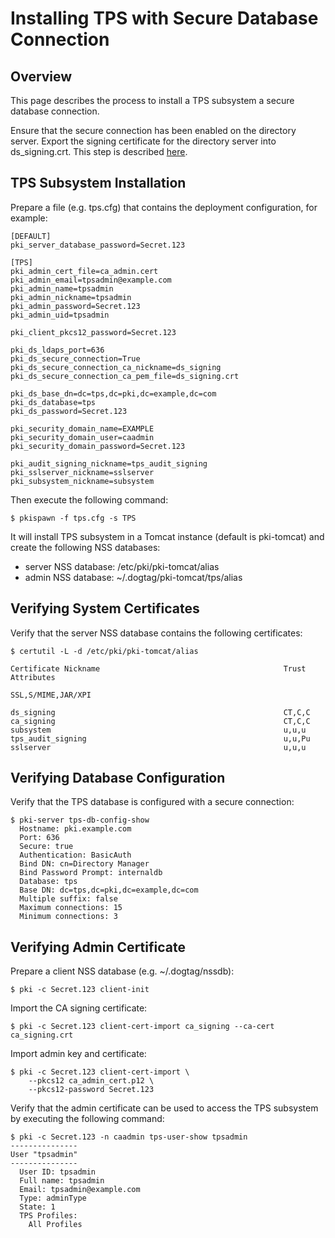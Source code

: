 Installing TPS with Secure Database Connection
==============================================

Overview
--------

This page describes the process to install a TPS subsystem a secure database connection.

Ensure that the secure connection has been enabled on the directory server.
Export the signing certificate for the directory server into ds_signing.crt.
This step is described [here](https://www.dogtagpki.org/wiki/DS_SSL).

TPS Subsystem Installation
--------------------------

Prepare a file (e.g. tps.cfg) that contains the deployment configuration, for example:

```
[DEFAULT]
pki_server_database_password=Secret.123

[TPS]
pki_admin_cert_file=ca_admin.cert
pki_admin_email=tpsadmin@example.com
pki_admin_name=tpsadmin
pki_admin_nickname=tpsadmin
pki_admin_password=Secret.123
pki_admin_uid=tpsadmin

pki_client_pkcs12_password=Secret.123

pki_ds_ldaps_port=636
pki_ds_secure_connection=True
pki_ds_secure_connection_ca_nickname=ds_signing
pki_ds_secure_connection_ca_pem_file=ds_signing.crt

pki_ds_base_dn=dc=tps,dc=pki,dc=example,dc=com
pki_ds_database=tps
pki_ds_password=Secret.123

pki_security_domain_name=EXAMPLE
pki_security_domain_user=caadmin
pki_security_domain_password=Secret.123

pki_audit_signing_nickname=tps_audit_signing
pki_sslserver_nickname=sslserver
pki_subsystem_nickname=subsystem
```

Then execute the following command:

```
$ pkispawn -f tps.cfg -s TPS
```

It will install TPS subsystem in a Tomcat instance (default is pki-tomcat) and create the following NSS databases:
* server NSS database: /etc/pki/pki-tomcat/alias
* admin NSS database: ~/.dogtag/pki-tomcat/tps/alias

Verifying System Certificates
-----------------------------

Verify that the server NSS database contains the following certificates:

```
$ certutil -L -d /etc/pki/pki-tomcat/alias

Certificate Nickname                                         Trust Attributes
                                                             SSL,S/MIME,JAR/XPI

ds_signing                                                   CT,C,C
ca_signing                                                   CT,C,C
subsystem                                                    u,u,u
tps_audit_signing                                            u,u,Pu
sslserver                                                    u,u,u
```

Verifying Database Configuration
--------------------------------

Verify that the TPS database is configured with a secure connection:

```
$ pki-server tps-db-config-show
  Hostname: pki.example.com
  Port: 636
  Secure: true
  Authentication: BasicAuth
  Bind DN: cn=Directory Manager
  Bind Password Prompt: internaldb
  Database: tps
  Base DN: dc=tps,dc=pki,dc=example,dc=com
  Multiple suffix: false
  Maximum connections: 15
  Minimum connections: 3
```

Verifying Admin Certificate
---------------------------

Prepare a client NSS database (e.g. ~/.dogtag/nssdb):

```
$ pki -c Secret.123 client-init
```

Import the CA signing certificate:

```
$ pki -c Secret.123 client-cert-import ca_signing --ca-cert ca_signing.crt
```

Import admin key and certificate:

```
$ pki -c Secret.123 client-cert-import \
    --pkcs12 ca_admin_cert.p12 \
    --pkcs12-password Secret.123
```

Verify that the admin certificate can be used to access the TPS subsystem by executing the following command:

```
$ pki -c Secret.123 -n caadmin tps-user-show tpsadmin
---------------
User "tpsadmin"
---------------
  User ID: tpsadmin
  Full name: tpsadmin
  Email: tpsadmin@example.com
  Type: adminType
  State: 1
  TPS Profiles:
    All Profiles
```

